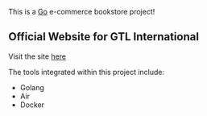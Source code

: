 This is a [Go](https://go.dev/) e-commerce bookstore project!

## Official Website for GTL International

Visit the site [here](https://gtl-intl.com)

The tools integrated within this project include:

- Golang
- Air
- Docker
